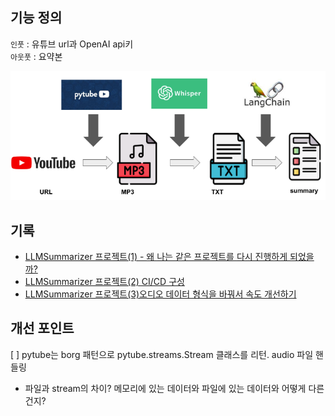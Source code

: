 

## 기능 정의
`인풋` : 유튜브 url과 OpenAI api키  
`아웃풋` : 요약본

![](img/llmsummarizer-pipeline.png)

## 기록
- [LLMSummarizer 프로젝트(1) - 왜 나는 같은 프로젝트를 다시 진행하게 되었을까?](https://watanka.github.io/blog/posts/LLMSummarizer%ED%94%84%EB%A1%9C%EC%A0%9D%ED%8A%B81/)
- [LLMSummarizer 프로젝트(2) CI/CD 구성](https://watanka.github.io/blog/posts/LLMSummarizer%ED%94%84%EB%A1%9C%EC%A0%9D%ED%8A%B82/)
- [LLMSummarizer 프로젝트(3)오디오 데이터 형식을 바꿔서 속도 개선하기](https://watanka.github.io/blog/posts/LLMSummarizer%ED%94%84%EB%A1%9C%EC%A0%9D%ED%8A%B83/)


## 개선 포인트
[ ] pytube는 borg 패턴으로 pytube.streams.Stream 클래스를 리턴. audio 파일 핸들링
- 파일과 stream의 차이? 메모리에 있는 데이터와 파일에 있는 데이터와 어떻게 다른건지?